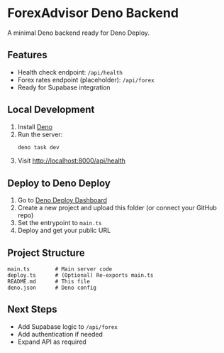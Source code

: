 # ForexAdvisor Deno Backend

A minimal Deno backend ready for Deno Deploy.

## Features
- Health check endpoint: `/api/health`
- Forex rates endpoint (placeholder): `/api/forex`
- Ready for Supabase integration

## Local Development

1. Install [Deno](https://deno.land/)
2. Run the server:
   ```bash
   deno task dev
   ```
3. Visit [http://localhost:8000/api/health](http://localhost:8000/api/health)

## Deploy to Deno Deploy

1. Go to [Deno Deploy Dashboard](https://dash.deno.com/)
2. Create a new project and upload this folder (or connect your GitHub repo)
3. Set the entrypoint to `main.ts`
4. Deploy and get your public URL

## Project Structure
```
main.ts        # Main server code
deploy.ts      # (Optional) Re-exports main.ts
README.md      # This file
deno.json      # Deno config
```

## Next Steps
- Add Supabase logic to `/api/forex`
- Add authentication if needed
- Expand API as required
